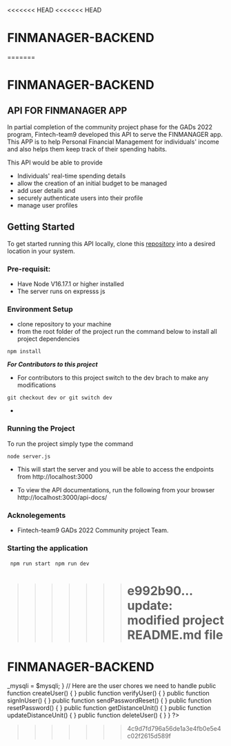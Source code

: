 <<<<<<< HEAD
<<<<<<< HEAD

# FINMANAGER-BACKEND

=======

# FINMANAGER-BACKEND

## API FOR FINMANAGER APP

In partial completion of the community project phase for the GADs 2022 program, Fintech-team9 developed this API to serve the FINMANAGER app. This APP is to help Personal Financial Management for individuals' income and also helps them keep track of their spending habits.

This API would be able to provide

- Individuals' real-time spending details
- allow the creation of an initial budget to be managed
- add user details and
- securely authenticate users into their profile
- manage user profiles

## Getting Started

To get started running this API locally, clone this [repository](https://github.com/FINMANAGER/FINMANAGER-BACKEND) into a desired location in your system.

### Pre-requisit:

- Have Node V16.17.1 or higher installed
- The server runs on expresss js

### Environment Setup

- clone repository to your machine
- from the root folder of the project run the command below to install all project dependencies

```
npm install
```

**_For Contributors to this project_**

- For contributors to this project switch to the dev brach to make any modifications

```
git checkout dev or git switch dev
```

-

### Running the Project

To run the project simply type the command

```
node server.js
```

- This will start the server and you will be able to access the endpoints from http://localhost:3000

- To view the API documentations, run the following from your browser http://localhost:3000/api-docs/

### Acknolegements

- Fintech-team9 GADs 2022 Community project Team.

### Starting the application

` npm run start`
` npm run dev`

> > > > > > > # e992b90... update: modified project README.md file

# FINMANAGER-BACKEND

<?php
class User {
  // Holds the app’s current MySQLi object
  private $_mysqli;

  // Use the class constructor to store the passed MySQLi object
  public function __construct($mysqli) {
    $this->_mysqli = $mysqli;
  }

  // Here are the user chores we need to handle
  public function createUser() {

  }
  public function verifyUser() {

  }
  public function signInUser() {
 }
  public function sendPasswordReset() {

  }
  public function resetPassword() {

  }
  public function getDistanceUnit() {

  }
  public function updateDistanceUnit() {

  }
  public function deleteUser() {

  }
}
?>

> > > > > > > 4c9d7fd796a56de1a3e4fb0e5e4c02f2615d589f
